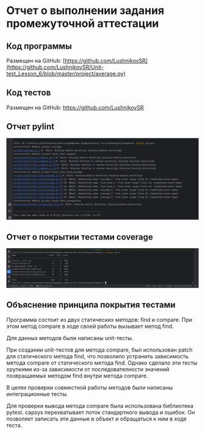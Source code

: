 # Отчет о выполнении задания промежуточной аттестации
## Код программы
Размещен на GitHub: [https://github.com/LushnikovSR](https://github.com/LushnikovSR/Unit-test_Lesson_6/blob/master/project/average.py)

## Код тестов
Размещен на GitHub: https://github.com/LushnikovSR

## Отчет pylint
![отчёт pylint](pylint_img.png)

## Отчет о покрытии тестами coverage
![отчёт coverage](coverage_img.png)

## Объяснение принципа покрытия тестами
Программа состоит из двух статических методов: find и compare. При этом метод compare в ходе своей работы вызывает метод find.

Для данных методов были написаны unit-тесты.

При создании unit-тестов для метода compare, был использован patch для статического метода find, что позволило устранить зависимость метода compare от статического метода find. Однако сделало эти тесты хрупкими из-за  зависимости от последователности значений позвращаемых методом find внутри метода compare.

В целях проверки совместной работы методов были написаны интеграционные тесты.

Для проверки вывода метода compare была использована библиотека pytest. capsys перехватывает поток стандартного вывода и ошибок. Он позволяет записать эти данные в объект и обращаться к ним в ходе теста.

